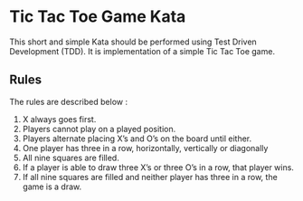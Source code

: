 # Tic Tac Toe Game Kata

This short and simple Kata should be performed using Test Driven Development (TDD).
It is implementation of a simple Tic Tac Toe game.
 ## Rules
  The rules are described below :
  1) X always goes first.
  2) Players cannot play on a played position.
  3) Players alternate placing X’s and O’s on the board until either.
  4) One player has three in a row, horizontally, vertically or diagonally
  5) All nine squares are filled.
  6) If a player is able to draw three X’s or three O’s in a row, that player wins.
  7) If all nine squares are filled and neither player has three in a row, the game is a draw.